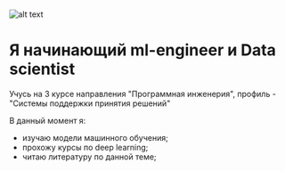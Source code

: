 ### 
![alt text](/Users/macbook/Downloads/Котик.png)
# Я начинающий ml-engineer и Data scientist

Учусь на 3 курсе направления "Программная инженерия", профиль - "Системы поддержки принятия решений"

В данный момент я:
- изучаю модели машинного обучения;
- прохожу курсы по deep learning;
- читаю литературу по данной теме;

<!--
**VoLuIcHiK/VoLuIcHiK** is a ✨ _special_ ✨ repository because its `README.md` (this file) appears on your GitHub profile.

Here are some ideas to get you started:

- 🔭 I’m currently working on ...
- 🌱 I’m currently learning ...
- 👯 I’m looking to collaborate on ...
- 🤔 I’m looking for help with ...
- 💬 Ask me about ...
- 📫 How to reach me: ...
- 😄 Pronouns: ...
- ⚡ Fun fact: ...
-->
